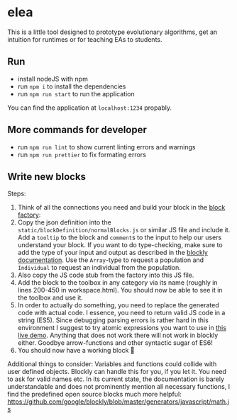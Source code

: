 # elea

This is a little tool designed to prototype evolutionary algorithms, get an intuition for runtimes or for teaching EAs to students.

## Run

- install nodeJS with npm
- run `npm i` to install the dependencies
- run `npm run start` to run the application

You can find the application at `localhost:1234` propably.

## More commands for developer

- run `npm run lint` to show current linting errors and warnings
- run `npm run prettier` to fix formating errors

## Write new blocks

Steps:

1. Think of all the connections you need and build your block in the [block factory](https://blockly-demo.appspot.com/static/demos/blockfactory/index.html):
2. Copy the json definition into the `static/blockDefinition/normalBlocks.js` or similar JS file and include it. Add a `tooltip` to the block and `comment`s to the input to help our users understand your block. If you want to do type-checking, make sure to add the type of your input and output as described in the [blockly documentation](https://developers.google.com/blockly/guides/create-custom-blocks/variables#typed_variable_blocks). Use the `Array`-type to request a population and `Individual` to request an individual from the population.
3. Also copy the JS code stub from the factory into this JS file.
4. Add the block to the toolbox in any category via its name (roughly in lines 200-450 in workspace.html). You should now be able to see it in the toolbox and use it.
5. In order to actually do something, you need to replace the generated code with actual code. I essence, you need to return valid JS code in a string (ES5). Since debugging parsing errors is rather hard in this environment I suggest to try atomic expressions you want to use in [this live demo](https://neil.fraser.name/software/JS-Interpreter/). Anything that does not work there will not work in blockly either. Goodbye arrow-functions and other syntactic sugar of ES6!
6. You should now have a working block 🎉

Additional things to consider:
Variables and functions could collide with user defined objects. Blockly can handle this for you, if you let it. You need to ask for valid names etc. In its current state, the documentation is barely understandable and does not prominently mention all necessary functions, I find the predefined open source blocks much more helpful: https://github.com/google/blockly/blob/master/generators/javascript/math.js
